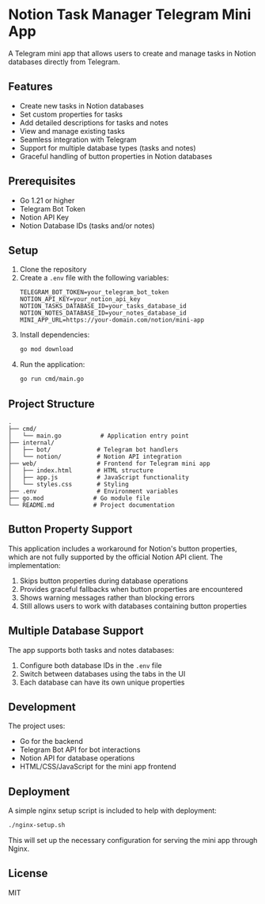 # Notion Task Manager Telegram Mini App

A Telegram mini app that allows users to create and manage tasks in Notion databases directly from Telegram.

## Features

- Create new tasks in Notion databases
- Set custom properties for tasks
- Add detailed descriptions for tasks and notes
- View and manage existing tasks
- Seamless integration with Telegram
- Support for multiple database types (tasks and notes)
- Graceful handling of button properties in Notion databases

## Prerequisites

- Go 1.21 or higher
- Telegram Bot Token
- Notion API Key
- Notion Database IDs (tasks and/or notes)

## Setup

1. Clone the repository
2. Create a `.env` file with the following variables:
   ```
   TELEGRAM_BOT_TOKEN=your_telegram_bot_token
   NOTION_API_KEY=your_notion_api_key
   NOTION_TASKS_DATABASE_ID=your_tasks_database_id
   NOTION_NOTES_DATABASE_ID=your_notes_database_id
   MINI_APP_URL=https://your-domain.com/notion/mini-app
   ```
3. Install dependencies:
   ```bash
   go mod download
   ```
4. Run the application:
   ```bash
   go run cmd/main.go
   ```

## Project Structure

```
.
├── cmd/
│   └── main.go           # Application entry point
├── internal/
│   ├── bot/             # Telegram bot handlers
│   └── notion/          # Notion API integration
├── web/                 # Frontend for Telegram mini app
│   ├── index.html       # HTML structure
│   ├── app.js           # JavaScript functionality
│   └── styles.css       # Styling
├── .env                 # Environment variables
├── go.mod              # Go module file
└── README.md           # Project documentation
```

## Button Property Support

This application includes a workaround for Notion's button properties, which are not fully supported by the official Notion API client. The implementation:

1. Skips button properties during database operations
2. Provides graceful fallbacks when button properties are encountered
3. Shows warning messages rather than blocking errors
4. Still allows users to work with databases containing button properties

## Multiple Database Support

The app supports both tasks and notes databases:

1. Configure both database IDs in the `.env` file
2. Switch between databases using the tabs in the UI
3. Each database can have its own unique properties

## Development

The project uses:
- Go for the backend
- Telegram Bot API for bot interactions
- Notion API for database operations
- HTML/CSS/JavaScript for the mini app frontend

## Deployment

A simple nginx setup script is included to help with deployment:

```bash
./nginx-setup.sh
```

This will set up the necessary configuration for serving the mini app through Nginx.

## License

MIT 